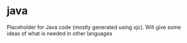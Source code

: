# java
Placeholder for Java code (mostly generated using xjc). Will give some ideas of what is needed in other languages 
